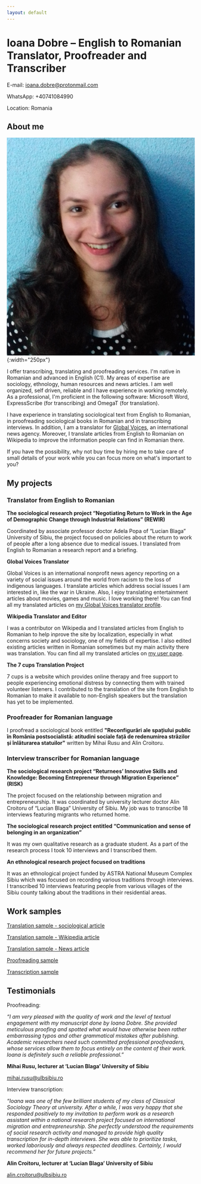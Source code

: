 ```yaml
---
layout: default
---
```


# Ioana Dobre – English to Romanian Translator, Proofreader and Transcriber

E-mail: [ioana.dobre@protonmail.com](mailto:ioana.dobre@protonmail.com)

WhatsApp: +40741084990

Location: Romania



## About me

![portfolio picture](assets/portfolio_picture.png){:width="250px"}

I offer transcribing, translating and proofreading services. I'm native in Romanian and advanced in English (C1). My areas of expertise are sociology, ethnology, human resources and news articles. I am well organized, self driven, reliable and I have experience in working remotely. As a professional, I'm proficient in the following software: Microsoft Word, ExpressScribe (for transcribing) and OmegaT (for translation).

I have experience in translating sociological text from English to Romanian, in proofreading sociological books in Romanian and in transcribing interviews. In addition, I am a translator for [Global Voices](https://globalvoices.org/), an international news agency. Moreover, I translate articles from English to Romanian on Wikipedia to improve the information people can find in Romanian there.

If you have the possibility, why not buy time by hiring me to take care of small details of your work while you can focus more on what's important to you?

## My projects

### Translator from English to Romanian

**The sociological research project “Negotiating Return to Work in the Age of Demographic Change through Industrial Relations” (REWIR)**

Coordinated by associate professor doctor Adela Popa of “Lucian Blaga” University of Sibiu, the project focused on policies about the return to work of people after a long absence due to medical issues. I translated from English to Romanian a research report and a briefing.


**Global Voices Translator**

Global Voices is an international nonprofit news agency reporting on a variety of social issues around the world from racism to the loss of indigenous languages. I translate articles which address social issues I am interested in, like the war in Ukraine. Also, I ejoy translating entertainment articles about movies, games and music. I love working there! You can find all my translated articles on [my Global Voices translator profile](https://ro.globalvoices.org/author/ioana-dobre).

**Wikipedia Translator and Editor**

I was a contributor on Wikipedia and I translated articles from English to Romanian to help inprove the site by localization, especially in what concerns society and sociology, one of my fields of expertise. I also edited existing articles written in Romanian sometimes but my main activity there was translation. You can find all my translated articles on [my user page](https://ro.wikipedia.org/wiki/Utilizator:Ioana2022).

**The 7 cups Translation Project**

7 cups is a website which provides online therapy and free support to people experiencing emotional distress by connecting them with trained volunteer listeners. I contributed to the translation of the site from English to Romanian to make it available to non-English speakers but the translation has yet to be implemented.

### Proofreader for Romanian language

I proofread a sociological book entitled **"Reconfigurări ale spațiului public în România postsocialistă: atitudini sociale față de redenumirea străzilor și înlăturarea statuilor"**  written by Mihai Rusu and Alin Croitoru.

### Interview transcriber for Romanian language

**The sociological research project “Returnees’ Innovative Skills and Knowledge: Becoming Entrepreneur through Migration Experience” (RISK)**

The project focused on the relationship between migration and entrepreneurship. It was coordinated by university lecturer doctor Alin Croitoru of “Lucian Blaga” University of Sibiu. My job was to transcribe 18 interviews featuring migrants who returned home.

**The sociological research project entitled “Communication and sense of belonging in an organization”**

It was my own qualitative research as a graduate student. As a part of the research process I took 10 interviews and I transcribed them.


**An ethnological research project focused on traditions**

It was an ethnological project funded by ASTRA National Museum Complex Sibiu which was focused on recording various traditions through interviews. I transcribed 10 interviews featuring people from various villages of the Sibiu county talking about the traditions in their residential areas.


## Work samples


[Translation sample - sociological article](https://drive.google.com/file/d/1yCATsczZvRjqFmUYJQQzPrvfHIqVKZW7/view)

[Translation sample - Wikipedia article](https://ro.wikipedia.org/wiki/Franchism_sociologic)

[Translation sample - News article](https://ro.globalvoices.org/2022/04/3660)

[Proofreading sample](https://drive.google.com/file/d/1FdI_K_KJ2Lf0jkew86t7JBut5M3hthsK/view)

[Transcription sample](https://drive.google.com/file/d/1xCmn5TnKkYOtQC1ieCqjsYVwWXJoDWzM/view)

## Testimonials

Proofreading:

*“I am very pleased with the quality of work and the level of textual engagement with my manuscript done by Ioana Dobre. She provided meticulous proofing and spotted what would have otherwise been rather embarrassing typos and other grammatical mistakes after publishing. Academic researchers need such committed professional proofreaders, whose services allow them to focus entirely on the content of their work. Ioana is definitely such a reliable professional.”*

**Mihai Rusu, lecturer at ‘Lucian Blaga’ University of Sibiu**

[mihai.rusu@ulbsibiu.ro](mailto:mihai.rusu@ulbsibiu.ro)

Interview transcription:

*“Ioana was one of the few brilliant students of my class of Classical Sociology Theory at university. After a while, I was very happy that she responded positively to my invitation to perform work as a research assistant within a national research project focused on international migration and entrepreneurship. She perfectly understood the requirements of social research activity and managed to provide high quality transcription for in-depth interviews. She was able to prioritize tasks, worked laboriously and always respected deadlines. Certainly, I would recommend her for future projects.”*

**Alin Croitoru, lecturer at ‘Lucian Blaga’ University of Sibiu**

[alin.croitoru@ulbsibiu.ro](mailto:alin.croitoru@ulbsibiu.ro)



